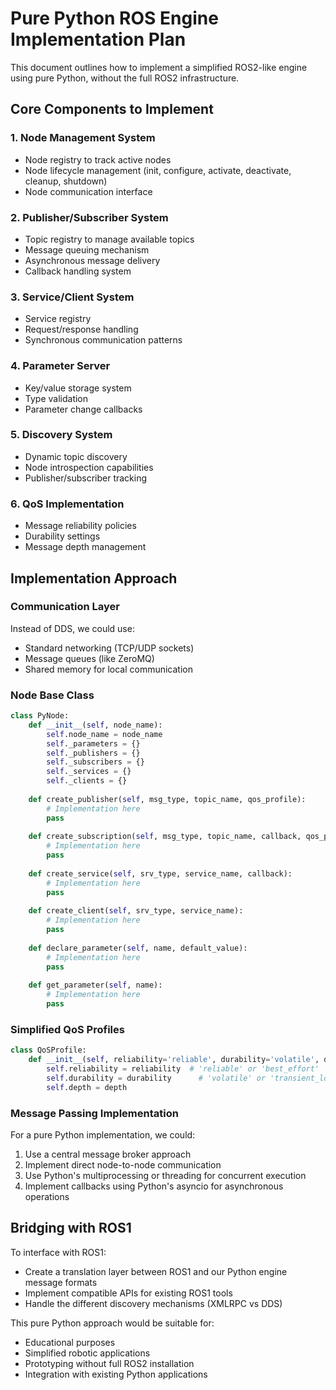 # Pure Python ROS Engine Implementation Plan

This document outlines how to implement a simplified ROS2-like engine using pure Python, without the full ROS2 infrastructure.

## Core Components to Implement

### 1. Node Management System
- Node registry to track active nodes
- Node lifecycle management (init, configure, activate, deactivate, cleanup, shutdown)
- Node communication interface

### 2. Publisher/Subscriber System
- Topic registry to manage available topics
- Message queuing mechanism
- Asynchronous message delivery
- Callback handling system

### 3. Service/Client System
- Service registry
- Request/response handling
- Synchronous communication patterns

### 4. Parameter Server
- Key/value storage system
- Type validation
- Parameter change callbacks

### 5. Discovery System
- Dynamic topic discovery
- Node introspection capabilities
- Publisher/subscriber tracking

### 6. QoS Implementation
- Message reliability policies
- Durability settings
- Message depth management

## Implementation Approach

### Communication Layer
Instead of DDS, we could use:
- Standard networking (TCP/UDP sockets)
- Message queues (like ZeroMQ)
- Shared memory for local communication

### Node Base Class
```python
class PyNode:
    def __init__(self, node_name):
        self.node_name = node_name
        self._parameters = {}
        self._publishers = {}
        self._subscribers = {}
        self._services = {}
        self._clients = {}
    
    def create_publisher(self, msg_type, topic_name, qos_profile):
        # Implementation here
        pass
    
    def create_subscription(self, msg_type, topic_name, callback, qos_profile):
        # Implementation here
        pass
    
    def create_service(self, srv_type, service_name, callback):
        # Implementation here
        pass
    
    def create_client(self, srv_type, service_name):
        # Implementation here
        pass
    
    def declare_parameter(self, name, default_value):
        # Implementation here
        pass
    
    def get_parameter(self, name):
        # Implementation here
        pass
```

### Simplified QoS Profiles
```python
class QoSProfile:
    def __init__(self, reliability='reliable', durability='volatile', depth=10):
        self.reliability = reliability  # 'reliable' or 'best_effort'
        self.durability = durability      # 'volatile' or 'transient_local'
        self.depth = depth
```

### Message Passing Implementation
For a pure Python implementation, we could:
1. Use a central message broker approach
2. Implement direct node-to-node communication
3. Use Python's multiprocessing or threading for concurrent execution
4. Implement callbacks using Python's asyncio for asynchronous operations

## Bridging with ROS1
To interface with ROS1:
- Create a translation layer between ROS1 and our Python engine message formats
- Implement compatible APIs for existing ROS1 tools
- Handle the different discovery mechanisms (XMLRPC vs DDS)

This pure Python approach would be suitable for:
- Educational purposes
- Simplified robotic applications
- Prototyping without full ROS2 installation
- Integration with existing Python applications